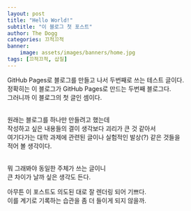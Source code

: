 ```yaml
---
layout: post
title: "Hello World!"
subtitle: "이 블로그 첫 포스트"
author: The Dogg
categories: 끄적끄적
banner:
    image: assets/images/banners/home.jpg
tags: [끄적끄적, 삽질]
---
```


GitHub Pages로 블로그를 만들고 나서 두번째로 쓰는 테스트 글이다.<br>
정확히는 이 블로그가 GitHub Pages로 만드는 두번째 블로그다.<br>
그러니까 이 블로그의 첫 글인 셈이다.<br><br>

원래는 블로그를 하나만 만들려고 했는데<br>
작성하고 싶은 내용들의 결이 생각보다 괴리가 큰 것 같아서<br>
여기다가는 대학 과제에 관련된 글이나 실험적인 발상(?) 같은 것들을<br>
적어 볼 생각이다.<br><br>

뭐 그래봐야 동일한 주체가 쓰는 글이니<br>
큰 차이가 날까 싶은 생각도 든다.<br>

아무튼 이 포스트도 의도된 대로 잘 렌더링 되어 기쁘다.<br>
이를 계기로 기록하는 습관을 좀 더 들이게 되지 않을까.<br>
